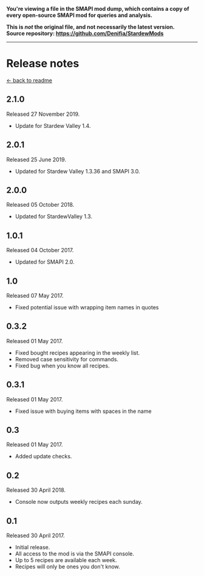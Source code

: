**You're viewing a file in the SMAPI mod dump, which contains a copy of every open-source SMAPI mod
for queries and analysis.**

**This is _not_ the original file, and not necessarily the latest version.**  
**Source repository: https://github.com/Denifia/StardewMods**

----

# Release notes

[← back to readme](readme.md)

## 2.1.0

Released 27 November 2019.

* Update for Stardew Valley 1.4.

## 2.0.1

Released 25 June 2019.

* Updated for Stardew Valley 1.3.36 and SMAPI 3.0.

## 2.0.0

Released 05 October 2018.

* Updated for StardewValley 1.3.

## 1.0.1

Released 04 October 2017.

* Updated for SMAPI 2.0.

## 1.0

Released 07 May 2017.

* Fixed potential issue with wrapping item names in quotes

## 0.3.2

Released 01 May 2017.

* Fixed bought recipes appearing in the weekly list.
* Removed case sensitivity for commands.
* Fixed bug when you know all recipes.

## 0.3.1

Released 01 May 2017.

* Fixed issue with buying items with spaces in the name

## 0.3

Released 01 May 2017.

* Added update checks.

## 0.2

Released 30 April 2018.

* Console now outputs weekly recipes each sunday.

## 0.1

Released 30 April 2017.

* Initial release.
* All access to the mod is via the SMAPI console.
* Up to 5 recipes are available each week.
* Recipes will only be ones you don't know.
